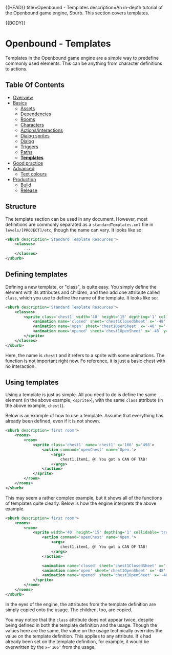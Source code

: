{{HEAD}}
title=Openbound - Templates
description=An in-depth tutorial of the Openbound game engine, Sburb. This section covers templates.

{{BODY}}

# Openbound - Templates

Templates in the Openbound game engine are a simple way to predefine commonly used elements. This can be anything from character definitions to actions.

## Table Of Contents

-   [Overview](/openbound-overview)
-   [Basics](/openbound-basics)
    -   [Assets](/openbound-assets)
    -   [Dependencies](/openbound-dependencies)
    -   [Rooms](/openbound-rooms)
    -   [Characters](/openbound-characters)
    -   [Actions/interactions](/openbound-actions)
    -   [Dialog sprites](/openbound-dialog-sprites)
    -   [Dialog](/openbound-dialog)
    -   [Triggers](/openbound-triggers)
    -   [Paths](/openbound-paths)
    -   [**Templates**](/openbound-templates)
-   [Good practice](/openbound-good-practice)
-   [Advanced](/openbound-advanced)
    -   [Text colours](/openbound-text-colours)
-   [Production](/openbound-production)
    -   [Build](/openbound-build)
    -   [Release](openbound-release)

## Structure

The template section can be used in any document. However, most definitions are commonly separated as a `standardTemplates.xml` file in `levels/[PROJECT]/etc`, though the name can vary. It looks like so:

```xml
<sburb description='Standard Template Resources'>
    <classes>
        ...
    </classes>
</sburb>
```

## Defining templates

Defining a new template, or "class", is quite easy. You simply define the element with its attributes and children, and then add one attribute called `class`, which you use to define the name of the template.
It looks like so:

```xml
<sburb description='Standard Template Resources'>
    <classes>
        <sprite class='chest1' width='40' height='15' depthing='1' collidable='true'>
            <animation name='closed' sheet='chest1ClosedSheet' x='-48' y='-40' />
            <animation name='open' sheet='chest1OpenSheet' x='-48' y='-40' loopNum='0' followUp='opened'/>
            <animation name='opened' sheet='chest1OpenSheet' x='-48' y='-40' loopNum='0'/>
		</sprite>
    </classes>
</sburb>
```

Here, the name is `chest1` and it refers to a sprite with some animations. The function is not important right now. Fo reference, it is just a basic chest with no interaction.

## Using templates

Using a template is just as simple. All you need to do is define the same element (in the above example, `<sprite>`), with the same `class` attribute (in the above example, `chest1`).

Below is an example of how to use a template. Assume that everything has already been defined, even if it is not shown.

```xml
<sburb description='first room'>
    <rooms>
        <room>
            <sprite class='chest1' name='chest1' x='166' y='498'>
                <action command='openChest' name='Open.'>
                    <args>
                        chest1,item1, @! You got a CAN OF TAB!
                    </args>
                </action>
            </sprite>
        </room>
    </rooms>
</sburb>
```

This may seem a rather complex example, but it shows all of the functions of templates quite clearly. Below is how the engine interprets the above example.

```xml
<sburb description='first room'>
    <rooms>
        <room>
            <sprite width='40' height='15' depthing='1' collidable='true' class='chest1' name='chest1' x='166' y='498'>
                <action command='openChest' name='Open.'>
                    <args>
                        chest1,item1, @! You got a CAN OF TAB!
                    </args>
                </action>

                <animation name='closed' sheet='chest1ClosedSheet' x='-48' y='-40' />
                <animation name='open' sheet='chest1OpenSheet' x='-48' y='-40' loopNum='0' followUp='opened'/>
                <animation name='opened' sheet='chest1OpenSheet' x='-48' y='-40' loopNum='0'/>
            </sprite>
        </room>
    </rooms>
</sburb>
```

In the eyes of the engine, the attributes from the template definition are simply copied onto the usage. The children, too, are copied.

You may notice that the `class` attribute does not appear twice, despite being defined in both the template definition and the usage. Though the values here are the same, the value on the usage technically overrides the value on the template definition. This applies to any attribute. If `x` had already been set on the template definition, for example, it would be overwritten by the `x='166'` from the usage.
